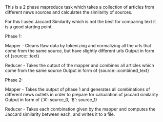 This is a 2 phase mapreduce task which takes a collection of articles from different news sources and calculates the similarity of sources.

For this I used Jaccard Similarity which is not the best for comparing text it is a good starting point.

Phase 1:

Mapper - Cleans Raw data by tokenizing and normalizing all the urls that come from the same source, but have slightly different urls
        Output in form of {source:::text}

Reducer - Takes the output of the mapper and combines all articles which come from the same source
        Output in form of {source:::combined_text}

Phase 2:

Mapper - Takes the output of phase 1 and generates all combinations of different news outlets in order to prepare for calculation of jaccard similarity
        Output in form of {'A': source_0, 'B': source_1}

Reducer - Takes each combination given by the mapper and computes the Jaccard similarity between each, and writes it to a file.

